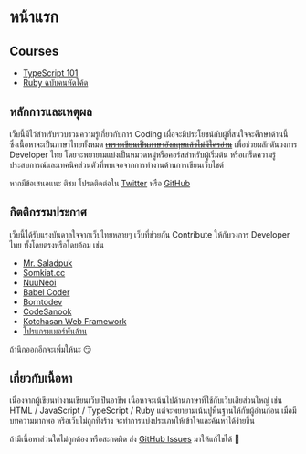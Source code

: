 # หน้าแรก

## Courses

* [TypeScript 101](courses/typescript-101/)
* [Ruby ฉบับคนหัดโค้ด](courses/ruby/)

## หลักการและเหตุผล <a id="rationale"></a>

เว็บนี้มีไว้สำหรับรวบรวมความรู้เกี่ยวกับการ Coding เผื่อจะมีประโยชน์กับผู้ที่สนใจจะศึกษาด้านนี้ ซึ่งเนื้อหาจะเป็นภาษาไทยทั้งหมด [~~เพราะเขียนเป็นภาษาอังกฤษแล้วไม่มีใครอ่าน~~](https://monosor.com) เพื่อช่วยผลักดันวงการ Developer ไทย โดยจะพยายามแบ่งเป็นหมวดหมู่หรือคอร์สสำหรับผู้เริ่มต้น หรือเกร็ดความรู้ ประสบการณ์และเทคนิคส่วนตัวที่พบเจอจากการทำงานด้านการเขียนเว็บไชต์

หากมีข้อเสนอแนะ ติชม โปรดติดต่อใน [Twitter](https://twitter.com/narze) หรือ [GitHub](https://github.com/narze)

## กิตติกรรมประกาศ <a id="acknowledgements"></a>

เว็บนี้ได้รับแรงบันดาลใจจากเว็บไทยหลายๆ เว็บที่ช่วยกัน Contribute ให้กับวงการ Developer ไทย ทั้งโดยตรงหรือโดยอ้อม เช่น

* [Mr. Saladpuk](https://www.saladpuk.com/)
* [Somkiat.cc](https://www.somkiat.cc/)
* [NuuNeoi](https://nuuneoi.com/)
* [Babel Coder](https://www.babelcoder.com/)
* [Borntodev](https://www.borntodev.com/blog/)
* [CodeSanook](https://www.codesanook.com/)
* [Kotchasan Web Framework](https://www.kotchasan.com/)
* [โปรแกรมเมอร์พันล้าน](https://www.facebook.com/tavonkob)

ถ้านึกออกอีกจะเพิ่มให้นะ 😏

## เกี่ยวกับเนื้อหา <a id="about"></a>

เนื่องจากผู้เขียนทำงานเขียนเว็บเป็นอาชีพ เนื้อหาจะเน้นไปด้านภาษาที่ใช้กับเว็บเสียส่วนใหญ่ เช่น HTML / JavaScript / TypeScript / Ruby แต่จะพยายามเน้นปูพื้นฐานให้กับผู้อ่านก่อน เมื่อมีบทความมากพอ หรือเว็บไม่ถูกทิ้งร้าง จะทำการแบ่งประเภทให้เข้าใจและค้นหาได้ง่ายขึ้น

ถ้ามีเนื้อหาส่วนใดไม่ถูกต้อง หรือสะกดผิด ส่ง [GitHub Issues](https://github.com/monosor/.dev) มาให้แก้ไขได้ 🙏

